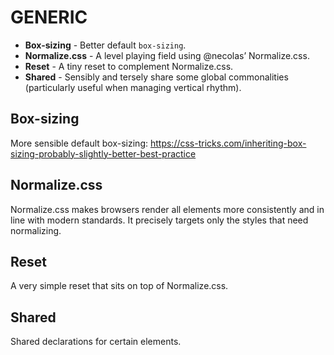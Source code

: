 # GENERIC
 - **Box-sizing** - Better default `box-sizing`.
 - **Normalize.css** - A level playing field using @necolas’ Normalize.css.
 - **Reset** - A tiny reset to complement Normalize.css.
 - **Shared** - Sensibly and tersely share some global commonalities (particularly useful when managing vertical rhythm).

## Box-sizing

More sensible default box-sizing:
https://css-tricks.com/inheriting-box-sizing-probably-slightly-better-best-practice

## Normalize.css

Normalize.css makes browsers render all elements more consistently and in line with modern standards. It precisely targets only the styles that need normalizing.

## Reset

A very simple reset that sits on top of Normalize.css.

## Shared

Shared declarations for certain elements.
